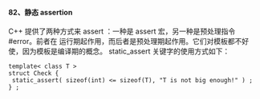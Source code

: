 #### 82、静态 assertion

C++ 提供了两种⽅式来 assert  ：⼀种是 assert 宏，另⼀种是预处理指令 #error。前者在 运⾏期起作⽤，而后者是预处理期起作⽤。它们对模板都不好使，因为模板是编译期的概念。 static_assert 关键字的使⽤方式如下：

```
template< class T >
struct Check {
 static_assert( sizeof(int) <= sizeof(T), "T is not big enough!" ) ;
} ;
```

